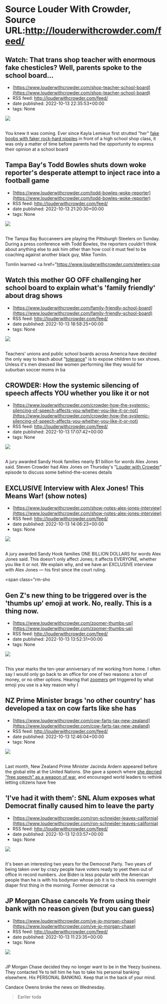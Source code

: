 # Source Louder With Crowder, Source URL:http://louderwithcrowder.com/feed/

## Watch: That trans shop teacher with enormous fake chesticles? Well, parents spoke to the school board...
 - [https://www.louderwithcrowder.com/shop-teacher-school-board](https://www.louderwithcrowder.com/shop-teacher-school-board)
 - RSS feed: http://louderwithcrowder.com/feed/
 - date published: 2022-10-13 22:35:53+00:00
 - tags: None

<img src="https://www.louderwithcrowder.com/media-library/image.png?id=31944016&amp;width=1245&amp;height=700&amp;coordinates=0%2C0%2C0%2C118" /><br /><br /><p>You knew it was coming. Ever since Kayla Lemieux first strutted "her" <a href="https://www.louderwithcrowder.com/shop-teacher-ontario" target="_blank">fake boobs with faker rock-hard nipples</a> in front of a high school shop class, it was only a matter of time before parents had the opportunity to express their opinion at a school board 

## Tampa Bay's Todd Bowles shuts down woke reporter's desperate attempt to inject race into a football game
 - [https://www.louderwithcrowder.com/todd-bowles-woke-reporter](https://www.louderwithcrowder.com/todd-bowles-woke-reporter)
 - RSS feed: http://louderwithcrowder.com/feed/
 - date published: 2022-10-13 21:20:30+00:00
 - tags: None

<img src="https://www.louderwithcrowder.com/media-library/image.png?id=31943837&amp;width=1245&amp;height=700&amp;coordinates=0%2C0%2C0%2C194" /><br /><br /><p>The Tampa Bay Buccaneers are playing the Pittsburgh Steelers on Sunday. During a press conference with Todd Bowles, the reporters couldn't think about anything else to ask him other than how cool it must feel to be coaching against another black guy, Mike Tomlin.</p><p>Tomlin learned <a href="https://www.louderwithcrowder.com/steelers-coa

## Watch this mother GO OFF challenging her school board to explain what's 'family friendly' about drag shows
 - [https://www.louderwithcrowder.com/family-friendly-school-board](https://www.louderwithcrowder.com/family-friendly-school-board)
 - RSS feed: http://louderwithcrowder.com/feed/
 - date published: 2022-10-13 18:58:25+00:00
 - tags: None

<img src="https://www.louderwithcrowder.com/media-library/image.png?id=31942696&amp;width=1245&amp;height=700&amp;coordinates=0%2C0%2C0%2C118" /><br /><br /><p>Teachers' unions and public school boards across America have decided the only way to teach about "<a href="https://www.louderwithcrowder.com/florida-investigates-lewd-performance" target="_blank">tolerance</a>" is to expose children to sex shows. Unless it's men dressed like women performing like they would for suburban soccer moms in ba

## CROWDER: How the systemic silencing of speech affects YOU whether you like it or not
 - [https://www.louderwithcrowder.com/crowder-how-the-systemic-silencing-of-speech-affects-you-whether-you-like-it-or-not](https://www.louderwithcrowder.com/crowder-how-the-systemic-silencing-of-speech-affects-you-whether-you-like-it-or-not)
 - RSS feed: http://louderwithcrowder.com/feed/
 - date published: 2022-10-13 17:07:42+00:00
 - tags: None

<img src="https://www.louderwithcrowder.com/media-library/crowder-how-the-systemic-silencing-of-speech-affects-you-whether-you-like-it-or-not.png?id=31942358&amp;width=1245&amp;height=700&amp;coordinates=39%2C0%2C0%2C0" /><br /><br /><p class="">A jury awarded Sandy Hook families nearly $1 billion for words Alex Jones said. Steven Crowder had Alex Jones on Thursday's "<a href="https://get.blazetv.com/lwc/" target="_blank">Louder with Crowder</a>" episode to discuss some behind-the-scenes details

## EXCLUSIVE Interview with Alex Jones! This Means War! (show notes)
 - [https://www.louderwithcrowder.com/show-notes-alex-jones-interview](https://www.louderwithcrowder.com/show-notes-alex-jones-interview)
 - RSS feed: http://louderwithcrowder.com/feed/
 - date published: 2022-10-13 14:06:23+00:00
 - tags: None

<img src="https://www.louderwithcrowder.com/media-library/image.jpg?id=31941079&amp;width=1200&amp;height=800&amp;coordinates=0%2C0%2C284%2C0" /><br /><br /><p>A jury awarded Sandy Hook families ONE BILLION DOLLARS for words Alex Jones said. This doesn't only affect Jones; it affects EVERYONE, whether you like it or not. We explain why, and we have an EXCLUSIVE interview with Alex Jones — his first since the court ruling.</p><p class="shortcode-media shortcode-media-youtube">
<span class="rm-sho

## Gen Z's new thing to be triggered over is the 'thumbs up' emoji at work. No, really. This is a thing now.
 - [https://www.louderwithcrowder.com/zoomer-thumbs-up](https://www.louderwithcrowder.com/zoomer-thumbs-up)
 - RSS feed: http://louderwithcrowder.com/feed/
 - date published: 2022-10-13 13:52:31+00:00
 - tags: None

<img src="https://www.louderwithcrowder.com/media-library/image.jpg?id=31940919&amp;width=1200&amp;height=600&amp;coordinates=0%2C99%2C0%2C99" /><br /><br /><p>This year marks the ten-year anniversary of me working from home. I often say I would only go back to an office for one of two reasons: a ton of money, or no other options. Hearing that <a href="https://www.louderwithcrowder.com/david-hogg-pets-are-kids" target="_blank">zoomers</a> get triggered by what emoji you use is a key reason why I

## NZ Prime Minister brags 'no other country' has developed a tax on cow farts like she has
 - [https://www.louderwithcrowder.com/cow-farts-tax-new-zealand](https://www.louderwithcrowder.com/cow-farts-tax-new-zealand)
 - RSS feed: http://louderwithcrowder.com/feed/
 - date published: 2022-10-13 12:46:04+00:00
 - tags: None

<img src="https://www.louderwithcrowder.com/media-library/image.jpg?id=31940728&amp;width=1200&amp;height=800&amp;coordinates=11%2C0%2C12%2C0" /><br /><br /><p>Last month, New Zealand Prime Minister Jacinda Ardern appeared before the global elite at the United Nations. She gave a speech where <a href="https://www.louderwithcrowder.com/jacinda-ardern-free-speech-un" target="_blank">she decried "free speech" as a weapon of war</a>, and encouraged world leaders to rethink letting citizens have free

## 'I've had it with them': SNL Alum exposes what Democrat finally caused him to leave the party
 - [https://www.louderwithcrowder.com/ron-schneider-leaves-california](https://www.louderwithcrowder.com/ron-schneider-leaves-california)
 - RSS feed: http://louderwithcrowder.com/feed/
 - date published: 2022-10-13 12:03:57+00:00
 - tags: None

<img src="https://www.louderwithcrowder.com/media-library/image.png?id=31940631&amp;width=1200&amp;height=800&amp;coordinates=0%2C0%2C24%2C0" /><br /><br /><p>It's been an interesting two years for the Democrat Party. Two years of being taken over by crazy people have voters ready to yeet them out of office in record numbers. Joe Biden is less popular with the American people than he is with his bodyman whose job it is to check his overnight diaper first thing in the morning. Former democrat <a 

## JP Morgan Chase cancels Ye from using their bank with no reason given (but you can guess)
 - [https://www.louderwithcrowder.com/ye-jp-morgan-chase](https://www.louderwithcrowder.com/ye-jp-morgan-chase)
 - RSS feed: http://louderwithcrowder.com/feed/
 - date published: 2022-10-13 11:23:35+00:00
 - tags: None

<img src="https://www.louderwithcrowder.com/media-library/image.png?id=31940485&amp;width=1245&amp;height=700&amp;coordinates=0%2C97%2C0%2C21" /><br /><br /><p>JP Morgan Chase decided they no longer want to be in the Yeezy business. They contacted Ye to tell him he has to take his personal banking elsewhere. His PERSONAL BANKING. Keep that in the back of your mind.</p><p>Candace Owens broke the news on Wednesday.</p><div class="rm-embed embed-media"><blockquote class="twitter-tweet">Earlier toda
